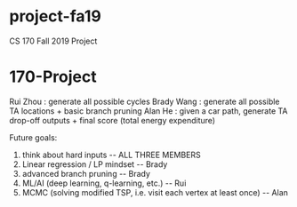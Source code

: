 # project-fa19
CS 170 Fall 2019 Project
# 170-Project


Rui Zhou : generate all possible cycles
Brady Wang : generate all possible TA locations + basic branch pruning
Alan He : given a car path, generate TA drop-off outputs + final score (total energy expenditure)

Future goals:
1. think about hard inputs -- ALL THREE MEMBERS
2. Linear regression / LP mindset -- Brady
3. advanced branch pruning -- Brady
4. ML/AI (deep learning, q-learning, etc.) -- Rui
5. MCMC (solving modified TSP, i.e. visit each vertex at least once) -- Alan